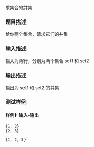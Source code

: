 求集合的并集

### 题目描述

给你两个集合，请求它们的并集

### 输入描述

输入为两行，分别为两个集合 set1 和 set2

### 输出描述

输出为 set1 和 set2 的并集

### 测试样例

#### 样例1: 输入-输出

```
{1, 2}
{2, 3}
```

```
{1, 2, 3}
```

